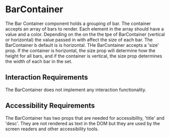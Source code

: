 # BarContainer

The Bar Container component holds a grouping of bar. The container accepts an array 
of bars to render. Each element in the array should have a value and a color. Depending on the on the the tpe of BarContainer (vertical or horizontal) the value passed in with affect the size of each bar. The BarContainer b default is is horizontal. THe BarContainer accepts a 'size' prop. If the container is horizontal, 
the size prop will determine how the height for all bars, and if the container is vertical, the size prop determines the width of each bar in the set.

## Interaction Requirements

The BarContainer does not implement any interaction functionality.

## Accessibility Requirements

The BarContainer has two props that are needed for accessibility, 'title' and 
'desc'. They are not rendered as text in the DOM but they are used by the screen readers and other accessibility tools. 
